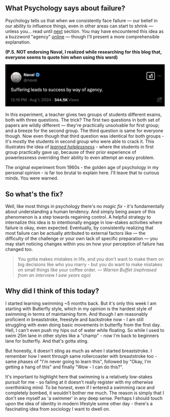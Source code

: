 ## What Psychology says about failure?

Psychology tells us that when we consistently face failure — our belief in our ability to influence things, even in other areas can start to shrink — unless you... read until [next](#fix) section. You may have encountered this idea as a buzzword "agency" [online](https://x.com/search?q=%40naval%20%22agency%22%20since%3A2024-02-09%20until%3A2025-02-09&src=typed_query&f=top) — though I'll present a more comprehensible explanation.

**(P.S. NOT endorsing Naval, I realized while researching for this blog that, everyone seems to quote him when using this word)**

![Naval's tweet about agency](/data/pics/0-naval-tweet.png)

In this experiment, a teacher gives two groups of students different exams, both with three questions. The trick? The first two questions in both set of papers are wildly different — they're practically unsolvable for first group; and a breeze for the second group. The third question is same for everyone though.
Now even though that third question was identical for both groups - it's mostly the students in second group who were able to crack it. This illustrates the idea of <u>_learned helplessness_</u> - where the students in first group practically gave up, because of their prior experience of powerlessness overriding their ability to even attempt an easy problem.

The original experiment from 1960s - the golden age of psychology in my personal opinion - is far too brutal to explain here. I'll leave that to curious minds. You were warned.
<a name="fix"></a>

## So what's the fix?

Well, like most things in psychology there's no _magic fix_ - it's fundamentally about understanding a human tendency. And simply being aware of this phenomenon is a step towards regaining control. A helpful strategy to internalize this idea is to intentionally engage in low-stakes activities where failure is okay, even expected. Eventually, by consistently realizing that most failure can be actually attributed to external factors like — the difficulty of the challenge or your own lack of specific preparation — you may start noticing changes within you on how your perception of failure has changed too.

> You gotta makes mistakes in life, and you don't want to make them on big decisions like who you marry - but you do want to make mistakes on small things like your coffee order.
> <cite>— Warren Buffet (rephrased from an interview I saw years ago)</cite>

## Why did I think of this today?

I started learning swimming ~5 months back. But it's only this week I am starting with Butterfly style, which in my opinion is the hardest style of swimming in terms of maintaining form. And though I am reasonably proficient in breaststroke, freestyle and backstroke now - I am still struggling with even doing basic movements in butterfly from the first day. Hell, I can't even push my hips out of water while floating. So while I used to swim 25m lane in other styles like a "champ" - now I'm back to beginners lane for butterfly. And that's gotta sting.

But honestly, it doesn't sting as much as when I started breaststroke. I remember how I went through same rollercoaster with breaststroke too - same phases of "I'm never going to learn this", followed by "Okay, I'm getting a hang of this" and finally "Wow - I can do this?".

It's important to highlight here that swimming is a relatively low-stakes pursuit for me - so failing at it doesn't really register with my otherwise overthinking mind. To be honest, even if I entered a swimming race and completely bombed, it wouldn't bother me much. The reason is simply that I don't see myself as 'a swimmer' in any deep sense. Perhaps I should touch upon the idea of identity in modern lifestyle some other day - there's a fascinating idea from sociology I want to dwell on.
